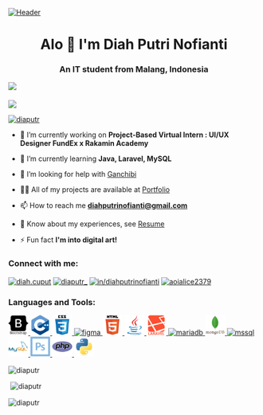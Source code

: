 [![Header](https://cutewallpaper.org/27/awesome-anime-girls-listening-to-music-hd-wallpaper/2507720441.jpg "Header")](https://martinheinz.dev/)
<h1 align="center">Alo 👋 I'm Diah Putri Nofianti</h1>
<h3 align="center">An IT student from Malang, Indonesia</h3>
<p align="left"> <img src="https://komarev.com/ghpvc/?username=diaputr&label=Profile%20views&color=0e75b6&style=flat"/> </p>
<img align="center" width="50%" src="https://i2.wp.com/www.animefeminist.com/wp-content/uploads/2020/04/type-computer-squid-girl.gif?ssl=1">
<p align="left"> <a href="https://github.com/ryo-ma/github-profile-trophy"><img src="https://github-profile-trophy.vercel.app/?username=diaputr" alt="diaputr" /></a> </p>

- 🔭 I’m currently working on **Project-Based Virtual Intern : UI/UX Designer FundEx x Rakamin Academy**

- 🌱 I’m currently learning **Java, Laravel, MySQL**

- 🤝 I’m looking for help with [Ganchibi](https://ganchibi-nega.diaputr.repl.co/)

- 👨‍💻 All of my projects are available at [Portfolio](https://www.linkedin.com/feed/update/urn:li:activity:7062343811842113536/)

- 📫 How to reach me **diahputrinofianti@gmail.com**

- 📄 Know about my experiences, see [Resume](https://drive.google.com/file/d/11wJs2Mg9sCegbuSkco7VM3cFD8ubVK2K/view)

- ⚡ Fun fact **I'm into digital art!**

<h3 align="left">Connect with me:</h3>
<p align="left">
<a href="https://fb.com/diah.cuput" target="blank"><img align="center" src="https://raw.githubusercontent.com/rahuldkjain/github-profile-readme-generator/master/src/images/icons/Social/facebook.svg" alt="diah.cuput" height="30" width="40" /></a>
<a href="https://instagram.com/diaputr_" target="blank"><img align="center" src="https://raw.githubusercontent.com/rahuldkjain/github-profile-readme-generator/master/src/images/icons/Social/instagram.svg" alt="diaputr_" height="30" width="40" /></a>
<a href="https://linkedin.com/in/in/diahputrinofianti" target="blank"><img align="center" src="https://raw.githubusercontent.com/rahuldkjain/github-profile-readme-generator/master/src/images/icons/Social/linked-in-alt.svg" alt="in/diahputrinofianti" height="30" width="40" /></a>
<a href="https://www.youtube.com/@aoialice2379" target="blank"><img align="center" src="https://raw.githubusercontent.com/rahuldkjain/github-profile-readme-generator/master/src/images/icons/Social/youtube.svg" alt="aoialice2379" height="30" width="40" /></a>
</p>

<h3 align="left">Languages and Tools:</h3>
<p align="left"> <a href="https://getbootstrap.com" target="_blank" rel="noreferrer"> <img src="https://raw.githubusercontent.com/devicons/devicon/master/icons/bootstrap/bootstrap-plain-wordmark.svg" alt="bootstrap" width="40" height="40"/> </a> <a href="https://www.w3schools.com/cpp/" target="_blank" rel="noreferrer"> <img src="https://raw.githubusercontent.com/devicons/devicon/master/icons/cplusplus/cplusplus-original.svg" alt="cplusplus" width="40" height="40"/> </a> <a href="https://www.w3schools.com/css/" target="_blank" rel="noreferrer"> <img src="https://raw.githubusercontent.com/devicons/devicon/master/icons/css3/css3-original-wordmark.svg" alt="css3" width="40" height="40"/> </a> <a href="https://www.figma.com/" target="_blank" rel="noreferrer"> <img src="https://www.vectorlogo.zone/logos/figma/figma-icon.svg" alt="figma" width="40" height="40"/> </a> <a href="https://www.w3.org/html/" target="_blank" rel="noreferrer"> <img src="https://raw.githubusercontent.com/devicons/devicon/master/icons/html5/html5-original-wordmark.svg" alt="html5" width="40" height="40"/> </a> <a href="https://www.java.com" target="_blank" rel="noreferrer"> <img src="https://raw.githubusercontent.com/devicons/devicon/master/icons/java/java-original.svg" alt="java" width="40" height="40"/> </a> <a href="https://laravel.com/" target="_blank" rel="noreferrer"> <img src="https://raw.githubusercontent.com/devicons/devicon/master/icons/laravel/laravel-plain-wordmark.svg" alt="laravel" width="40" height="40"/> </a> <a href="https://mariadb.org/" target="_blank" rel="noreferrer"> <img src="https://www.vectorlogo.zone/logos/mariadb/mariadb-icon.svg" alt="mariadb" width="40" height="40"/> </a> <a href="https://www.mongodb.com/" target="_blank" rel="noreferrer"> <img src="https://raw.githubusercontent.com/devicons/devicon/master/icons/mongodb/mongodb-original-wordmark.svg" alt="mongodb" width="40" height="40"/> </a> <a href="https://www.microsoft.com/en-us/sql-server" target="_blank" rel="noreferrer"> <img src="https://www.svgrepo.com/show/303229/microsoft-sql-server-logo.svg" alt="mssql" width="40" height="40"/> </a> <a href="https://www.mysql.com/" target="_blank" rel="noreferrer"> <img src="https://raw.githubusercontent.com/devicons/devicon/master/icons/mysql/mysql-original-wordmark.svg" alt="mysql" width="40" height="40"/> </a> <a href="https://www.photoshop.com/en" target="_blank" rel="noreferrer"> <img src="https://raw.githubusercontent.com/devicons/devicon/master/icons/photoshop/photoshop-line.svg" alt="photoshop" width="40" height="40"/> </a> <a href="https://www.php.net" target="_blank" rel="noreferrer"> <img src="https://raw.githubusercontent.com/devicons/devicon/master/icons/php/php-original.svg" alt="php" width="40" height="40"/> </a> <a href="https://www.python.org" target="_blank" rel="noreferrer"> <img src="https://raw.githubusercontent.com/devicons/devicon/master/icons/python/python-original.svg" alt="python" width="40" height="40"/> </a> </p>

<p><img align="center" src="https://github-readme-stats.vercel.app/api/top-langs?username=diaputr&show_icons=true&locale=en&layout=compact" alt="diaputr" /></p>

<p>&nbsp;<img align="center" src="https://github-readme-stats.vercel.app/api?username=diaputr&show_icons=true&locale=en" alt="diaputr" /></p>

<p><img align="center" src="https://github-readme-streak-stats.herokuapp.com/?user=diaputr&" alt="diaputr" /></p>
